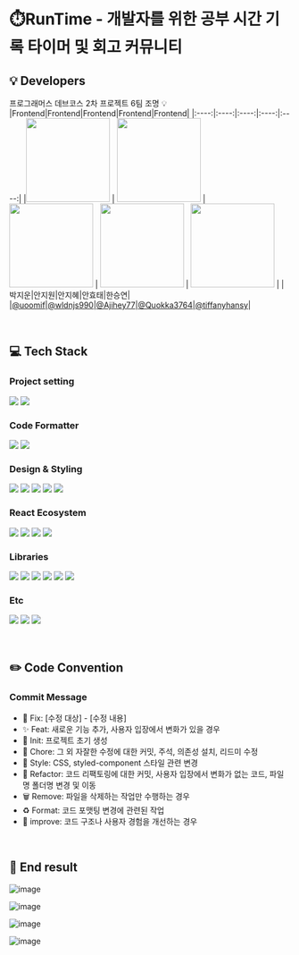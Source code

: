 # ⏱️RunTime - 개발자를 위한 공부 시간 기록 타이머 및 회고 커뮤니티 

## 💡 Developers
프로그래머스 데브코스 2차 프로젝트 6팀 조명 💡
|Frontend|Frontend|Frontend|Frontend|Frontend|
|:----:|:----:|:----:|:----:|:----:|
|<img src="https://github.com/user-attachments/assets/6a5fcc77-a8c9-488a-8a01-3f23cccdf813"  width="150"/> | <img src="https://github.com/user-attachments/assets/25a4b528-8685-4944-9e13-5d9bba78abeb"  width="150"/> | <img src="https://github.com/user-attachments/assets/6936b616-eedd-4615-80ba-25f496aec840"  width="150"/> | <img src="https://github.com/user-attachments/assets/73f15487-9f91-4897-b890-bceeec31e61b"  width="150"/> | <img src="https://github.com/user-attachments/assets/9168006a-f84c-4fb9-a343-0ce95bce8a13"  width="150"/> | 
|박지운|안지원|안지혜|안효태|한승연|
|[@uoomif](https://github.com/uoomif)|[@wldnjs990](https://github.com/wldnjs990)|[@Ajihey77](https://github.com/Ajihey77)|[@Quokka3764](https://github.com/Quokka3764)|[@tiffanyhansy](https://github.com/tiffanyhansy)|


<br/>

## 💻 Tech Stack
### Project setting
  
<img src="https://img.shields.io/badge/pnpm-F69220?style=for-the-badge&logo=pnpm&logoColor=white"> <img src="https://img.shields.io/badge/vite-646CFF?style=for-the-badge&logo=vite&logoColor=white"> 

### Code Formatter

<img src="https://img.shields.io/badge/eslint-4B32C3?style=for-the-badge&logo=eslint&logoColor=white"> <img src="https://img.shields.io/badge/prettier-F7B93E?style=for-the-badge&logo=prettier&logoColor=white">

### Design & Styling
<img src="https://img.shields.io/badge/figma-F24E1E?style=for-the-badge&logo=figma&logoColor=white"> <img src="https://img.shields.io/badge/tailwindcss-06B6D4?style=for-the-badge&logo=tailwindcss&logoColor=white"> <img src="https://img.shields.io/badge/CSS-1572B6?style=for-the-badge&logo=css3&logoColor=white"> <img src="https://img.shields.io/badge/styled--components-DB7093?style=for-the-badge&logo=styledcomponents&logoColor=white"> <img src="https://img.shields.io/badge/mui-007FFF?style=for-the-badge&logo=mui&logoColor=white">

### React Ecosystem
<img src="https://img.shields.io/badge/React-61DAFB?style=for-the-badge&logo=react&logoColor=black"> <img src="https://img.shields.io/badge/react--dom-61DAFB?style=for-the-badge&logo=react&logoColor=black"> <img src="https://img.shields.io/badge/react--router-CA4245?style=for-the-badge&logo=reactrouter&logoColor=white"> <img src="https://img.shields.io/badge/zustand-2C3E50?style=for-the-badge&logo=javascript&logoColor=white">

### Libraries

<img src="https://img.shields.io/badge/i18next-26A69A?style=for-the-badge&logo=i18next&logoColor=white"> <img src="https://img.shields.io/badge/react--quill-FFCE00?style=for-the-badge&logo=quill&logoColor=black"> <img src="https://img.shields.io/badge/uuid-085E8D?style=for-the-badge&logo=uuid&logoColor=white"> <img src="https://img.shields.io/badge/dayjs-FF5F57?style=for-the-badge&logo=javascript&logoColor=white"> <img src="https://img.shields.io/badge/clsx-FB503B?style=for-the-badge&logo=javascript&logoColor=white"> <img src="https://img.shields.io/badge/axios-5A29E4?style=for-the-badge&logo=axios&logoColor=white">

### Etc
  <img src="https://img.shields.io/badge/notion-000000?style=for-the-badge&logo=notion&logoColor=white"> <img src="https://img.shields.io/badge/slack-4A154B?style=for-the-badge&logo=slack&logoColor=white"> <img src="https://img.shields.io/badge/github-181717?style=for-the-badge&logo=github&logoColor=white">

<br/>

## ✏️ Code Convention 
### Commit Message
- 🚨 Fix: [수정 대상] - [수정 내용]
- ✨ Feat: 새로운 기능 추가, 사용자 입장에서 변화가 있을 경우
- 🎉 Init: 프로젝트 초기 생성
- 📝 Chore: 그 외 자잘한 수정에 대한 커밋, 주석, 의존성 설치, 리드미 수정
- 💄 Style: CSS, styled-component 스타일 관련 변경
- 🔨 Refactor: 코드 리팩토링에 대한 커밋, 사용자 입장에서 변화가 없는 코드, 파일명 폴더명 변경 및 이동 
- 🗑️ Remove: 파일을 삭제하는 작업만 수행하는 경우
- ♻️ Format: 코드 포맷팅 변경에 관련된 작업
- 🎨 improve: 코드 구조나 사용자 경험을 개선하는 경우 

<br/>

## 🏅 End result 

![image](https://github.com/user-attachments/assets/22d3e2a7-4565-48e3-8cf3-929fecc1173a)

![image](https://github.com/user-attachments/assets/0d77e8f6-9e00-4b7c-81e8-4802ad667433)

![image](https://github.com/user-attachments/assets/5d9d9ce3-e8df-4eff-ab16-7b2bd15ca66c)

![image](https://github.com/user-attachments/assets/e053ff19-48fa-4a25-b404-c5f60419d179)






